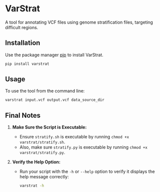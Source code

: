# VarStrat

A tool for annotating VCF files using genome stratification files, targeting difficult regions.

## Installation

Use the package manager [pip](https://pip.pypa.io/en/stable/) to install VarStrat.

```bash
pip install varstrat
```

## Usage
To use the tool from the command line:
```bash
varstrat input.vcf output.vcf data_source_dir
```


## Final Notes

1. **Make Sure the Script is Executable:**
   - Ensure `stratify.sh` is executable by running `chmod +x varstrat/stratify.sh`.
   - Also, make sure `stratify.py` is executable by running `chmod +x varstrat/stratify.py`.

2. **Verify the Help Option:**
   - Run your script with the `-h` or `--help` option to verify it displays the help message correctly:
     ```bash
     varstrat -h
     ```
